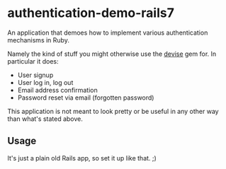 # authentication-demo-rails7

An application that demoes how to implement various authentication mechanisms in Ruby.

Namely the kind of stuff you might otherwise use the [devise](https://github.com/heartcombo/devise) gem for. In particular it does:

* User signup
* User log in, log out
* Email address confirmation
* Password reset via email (forgotten password)

This application is not meant to look pretty or be useful in any other way than what's stated above.

## Usage

It's just a plain old Rails app, so set it up like that. ;)

